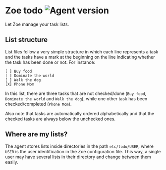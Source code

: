 # Zoe todo ![Agent version](https://img.shields.io/badge/Zoe_Agent-0.2.0-blue.svg "Zoe todo")

Let Zoe manage your task lists.

## List structure

List files follow a very simple structure in which each line represents a task
and the tasks have a mark at the beginning on the line indicating whether the
task has been done or not. For instance:

```
[ ] Buy food
[ ] Dominate the world
[ ] Walk the dog
[X] Phone Mom
```

In this list, there are three tasks that are not checked/done (`Buy food`,
`Dominate the world` and `Walk the dog`), while one other task has been
checked/completed (`Phone Mom`).

Also note that tasks are automatically ordered alphabetically and that the
checked tasks are always below the unchecked ones.

## Where are my lists?

The agent stores lists inside directories in the path `etc/todo/USER`, where
`USER` is the user identification in the Zoe configuration file. This way,
a single user may have several lists in their directory and change between them
easily.
